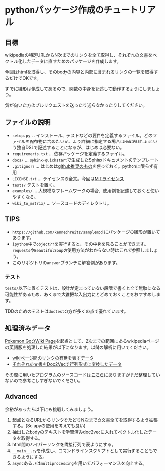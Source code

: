 # pythonパッケージ作成のチュートリアル

## 目標

wikipediaの特定URLからN次までのリンクを全て取得し、それぞれの文書をベクトル化したデータに直すためのパッケージを作成します。

今回はhtmlを取得し、そのbodyの内容と内部に含まれるリンクの一覧を取得するだけでOKです。

すでに雛形は作成してあるので、関数の中身を記述して動作するようにしましょう。

気が向いた方はプルリクエストを送ったり送らなかったりしてください。

## ファイルの説明

* `setup.py` ... インストール、テストなどの要件を定義するファイル。どのファイルを配布物に含めたいか、より詳細に指定する場合は`MANIFEST.in`という独自DSLで記述することになるが、はじめは必要ない。
* `requirements.txt` ... 依存パッケージを定義するファイル。
* `docs/` ... `sphinx-quickstart`で生成したSphinxドキュメントのテンプレート
* `.gitignore` ... はじめは[github推奨のもの](https://github.com/github/gitignore/blob/master/Python.gitignore)を使っておく。pythonに限らず有用
* `LICENSE.txt` ... ライセンスの全文。今回は[MITライセンス](http://choosealicense.com/licenses/mit/)
* `tests/` テストを置く。
* `examples/` ... 大規模なフレームワークの場合、使用例を記述しておくと使いやすくなる。
* `wiki_to_matrix/` ... ソースコードのディレクトリ。

## TIPS

* `https://github.com/kennethreitz/samplemod` にパッケージの雛形が置いてあります。
* `ipython`中で`object??`を実行すると、その中身を見ることができます。`requests`や`BeautifulSoup`の使用方法がわからない時はこれで参照しましょう。
* このリポジトリの`answer`ブランチに解答例があります。

### テスト

`tests/`以下に置くテストは、設計が定まっていない段階で書くと全て無駄になる可能性があるため、あくまで大雑把な入出力にとどめておくことをおすすめします。

TDDのためのテストは`doctest`の方が多くの点で優れています。

## 処理済みデータ

[Pokemon GoのWiki Page](https://en.wikipedia.org/wiki/Pok%C3%A9mon_Go)を起点として、2次までの範囲にあるwikipediaページの英語版を処理した結果が以下になります。以降の解析に用いてください。

* [wikiページ間のリンクの有無を表すデータ](https://s3-ap-northeast-1.amazonaws.com/wacode5/graph_en.csv.gz)
* [それぞれの文書をDoc2Vecで行列形式に変換したデータ](https://s3-ap-northeast-1.amazonaws.com/wacode5/result_vector.csv.gz)

その際に用いたプログラムのソースコードは[こちら](https://github.com/joemphilips/doc2vec_wikipedia)にありますがまだ整理していないので参考にしすぎないでください。

## Advanced

余裕があったら以下にも挑戦してみましょう。

1. 起点となるURLからリンクをたどりN次までの文書全てを取得するよう拡張する。(Scrapyの使用を考えても良い)
2. 抽出したbodyのテキストを学習済みdoc2vecに入れてベクトル化したデータを取得する。
3. html間のハイパーリンクを隣接行列で表ようにする。
4. `__main__.py`を作成し、コマンドラインスクリプトとして実行することもできるようにする。
5. `async`あるいは`multiprocessing`を用いてパフォーマンスを向上する。
